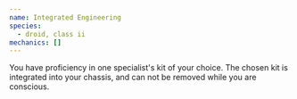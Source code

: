```yaml
---
name: Integrated Engineering
species:
  - droid, class ii
mechanics: []
---
```

You have proficiency in one specialist's kit of your choice. The chosen kit is integrated into your chassis, and can not be removed while you are conscious.
